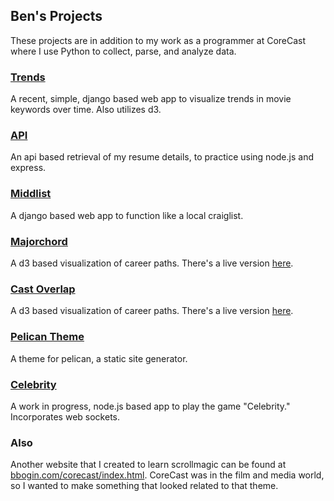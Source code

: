 ## Ben's Projects
These projects are in addition to my work as a programmer at CoreCast where I use Python to collect, parse, and analyze data.

### [Trends](https://github.com/bbogin/projects/tree/master/trends)
A recent, simple, django based web app to visualize trends in movie keywords over time. Also utilizes d3.

### [API](https://github.com/bbogin/projects/tree/master/api)
An api based retrieval of my resume details, to practice using node.js and express. 

### [Middlist](https://github.com/bbogin/projects/tree/master/middlist)
A django based web app to function like a local craiglist.

### [Majorchord](https://github.com/bbogin/projects/tree/master/majorchord)
A d3 based visualization of career paths.
There's a live version [here](http://bbogin.com/projects/majorchord.html).

### [Cast Overlap](https://github.com/bbogin/projects/tree/master/castoverlap)
A d3 based visualization of career paths.
There's a live version [here](http://bbogin.com/projects/castoverlap.html).

### [Pelican Theme](https://github.com/bbogin/projects/tree/master/bb_pelican_theme)
A theme for pelican, a static site generator.

### [Celebrity](https://github.com/bbogin/projects/tree/master/celebrity)
A work in progress, node.js based app to play the game "Celebrity." Incorporates web sockets.


### Also
Another website that I created to learn scrollmagic can be found at [bbogin.com/corecast/index.html](http://www.bbogin.com/corecast).
CoreCast was in the film and media world, so I wanted to make something that looked related to that theme.